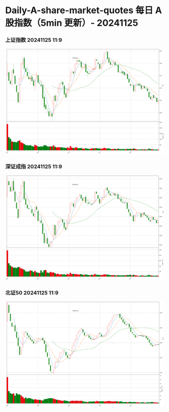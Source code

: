 
# Daily-A-share-market-quotes 每日 A 股指数（5min 更新）- 20241125

### 上证指数 20241125 11:9
![](./fig/2024/11/20241125-sh000001.png)

### 深证成指 20241125 11:9
![](./fig/2024/11/20241125-sz399001.png)

### 北证50 20241125 11:9
![](./fig/2024/11/20241125-bj899050.png)
